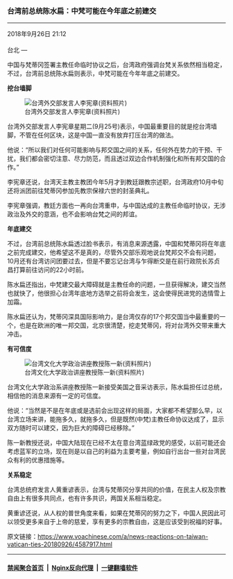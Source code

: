 ### 台湾前总统陈水扁：中梵可能在今年底之前建交
------------------------

<div class="published">
 <span class="date" title="中国时间">
  <time datetime="2018-09-26T21:12:13+08:00">
   2018年9月26日 21:12
  </time>
 </span>
</div>
<br/>
<div class="wsw">
 <span class="dateline">
  台北 —
 </span>
 <p>
  中国与梵蒂冈签署主教任命临时协议之后，台湾政府强调台梵关系依然相当稳定，不过，台湾前总统陈水扁则表示，中梵可能在今年年底之前建交。
 </p>
 <div class="wsw__embed">
 </div>
 <p>
  <strong>
   挖台墙脚
  </strong>
 </p>
 <div class="wsw__embed wsw__embed--small">
  <figure class="media-image js-media-expand">
   <div class="img-wrap">
    <div class="thumb">
     <img alt="台湾外交部发言人李宪章(资料照片)" src="https://gdb.voanews.com/0A2B5697-5F07-422B-A300-CB21E5D04F44_w250_r0_s.jpg"/>
    </div>
    <span class="ico ico-fullscreen ico--media-expand ico--rounded">
    </span>
   </div>
   <figcaption>
    <span class="caption">
     台湾外交部发言人李宪章(资料照片)
    </span>
   </figcaption>
  </figure>
 </div>
 <p>
  台湾外交部发言人李宪章星期二(9月25号)表示，中国最重要目的就是挖台湾墙脚，不管在任何区块，这是中国一直没有放弃打压台湾的做法。
 </p>
 <p>
  他说：“所以我们对任何可能影响与邦交国之间的关系，任何外在势力的干预、干扰，我们都会密切注意、尽力防范，而且透过双边合作机制强化和所有邦交国的合作。”
 </p>
 <p>
  李宪章还说，台湾天主教主教团今年5月才到教廷跟教宗述职，台湾政府10月中旬还将派团前往梵蒂冈参加先教宗保禄六世的封圣典礼。
 </p>
 <p>
  李宪章强调，教廷方面也一再向台湾重申，与中国达成的主教任命临时协议，无涉政治及外交的意涵，也不会影响台梵之间的邦谊。
 </p>
 <p>
  <strong>
   年底建交
  </strong>
 </p>
 <p>
  不过，台湾前总统陈水扁透过脸书表示，有消息来源透露，中国和梵蒂冈将在年底之前完成建交，他希望这不是真的，尽管外交部乐观地说台梵邦交不会有问题，10月还有台湾访问团要过去，但是不要忘记台湾与乍得断交是在前行政院长苏贞昌打算前往访问的22小时前。
 </p>
 <p>
  陈水扁还指出，中梵建交最大障碍就是主教任命的问题，一旦获得解决，建交当然也就快了，他很担心台湾年底地方选举之前将会发生，这会使得民进党的选情雪上加霜。
 </p>
 <p>
  陈水扁还认为，梵蒂冈深具国际影响力，是台湾仅存的17个邦交国当中最重要的一个，也是在欧洲的唯一邦交国，北京很清楚，挖走梵蒂冈，将对台湾外交带来重大冲击。
 </p>
 <p>
  <strong>
   有可信度
  </strong>
 </p>
 <div class="wsw__embed wsw__embed--small">
  <figure class="media-image js-media-expand">
   <div class="img-wrap">
    <div class="thumb">
     <img alt="台湾文化大学政治讲座教授陈一新(资料照片)" src="https://gdb.voanews.com/C9AD9738-42A0-4FB1-88B9-A4322CB0AE68_w250_r0_s.jpg"/>
    </div>
    <span class="ico ico-fullscreen ico--media-expand ico--rounded">
    </span>
   </div>
   <figcaption>
    <span class="caption">
     台湾文化大学政治讲座教授陈一新(资料照片)
    </span>
   </figcaption>
  </figure>
 </div>
 <p>
  台湾文化大学政治系讲座教授陈一新接受美国之音采访表示，陈水扁担任过总统，相信他的消息来源有一定的可信度。
 </p>
 <p>
  他说：“当然是不是在年底或是选前会出现这样的局面，大家都不希望那么早，以台湾立场来讲，能拖多久，就拖多久，但是既然(中梵)主教任命协议达成了，显示双方随时可以建交，因为巨大的障碍已经移除。”
 </p>
 <p>
  陈一新教授还说，中国大陆现在已经不太在意台湾蓝绿政党的感受，以前可能还会考虑蓝军的立场，现在则是以自己的利益为主要考量，例如自行出台一些对台湾民众有利的优惠措施等。
 </p>
 <p>
  <strong>
   关系稳定
  </strong>
 </p>
 <p>
  台湾总统府发言人黄重谚表示，台湾与梵蒂冈分享共同的价值，在民主人权及宗教自由上有很多共同点，也有许多共识，两国关系相当稳定。
 </p>
 <p>
  黄重谚还说，从人权的普世角度来看，如果在梵蒂冈的努力之下，中国人民因此可以领受更多来自于上帝的慈爱，享有更多的宗教自由，这是应该受到祝福的好事。
 </p>
</div>

原文链接：https://www.voachinese.com/a/news-reactions-on-taiwan-vatican-ties-20180926/4587917.html


------------------------
#### [禁闻聚合首页](https://github.com/gfw-breaker/banned-news/blob/master/README.md) &nbsp;|&nbsp; [Nginx反向代理](https://github.com/gfw-breaker/open-proxy/blob/master/README.md) &nbsp;|&nbsp;  [一键翻墙软件](https://github.com/gfw-breaker/nogfw/blob/master/README.md)